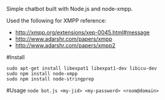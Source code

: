 Simple chatbot built with Node.js and node-xmpp.

Used the following for XMPP reference:

 * http://xmpp.org/extensions/xep-0045.html#message
 * http://www.adarshr.com/papers/xmpp
 * http://www.adarshr.com/papers/xmpp2

#Install
```
sudo apt-get install libexpat1 libexpat1-dev libicu-dev
sudo npm install node-xmpp
sudo npm install node-stringprep
```

#Usage
`node bot.js <my-jid> <my-password> <room@domain>`